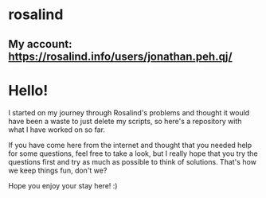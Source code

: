 # rosalind  
My account: https://rosalind.info/users/jonathan.peh.qj/
---
# Hello!
I started on my journey through Rosalind's problems and thought it would have been a waste to just delete my scripts, so here's a repository with what I have worked on so far.  

If you have come here from the internet and thought that you needed help for some questions, feel free to take a look, but I really hope that you try the questions first and try as much as possible to think of solutions. That's how we keep things fun, don't we?  

Hope you enjoy your stay here! :)
